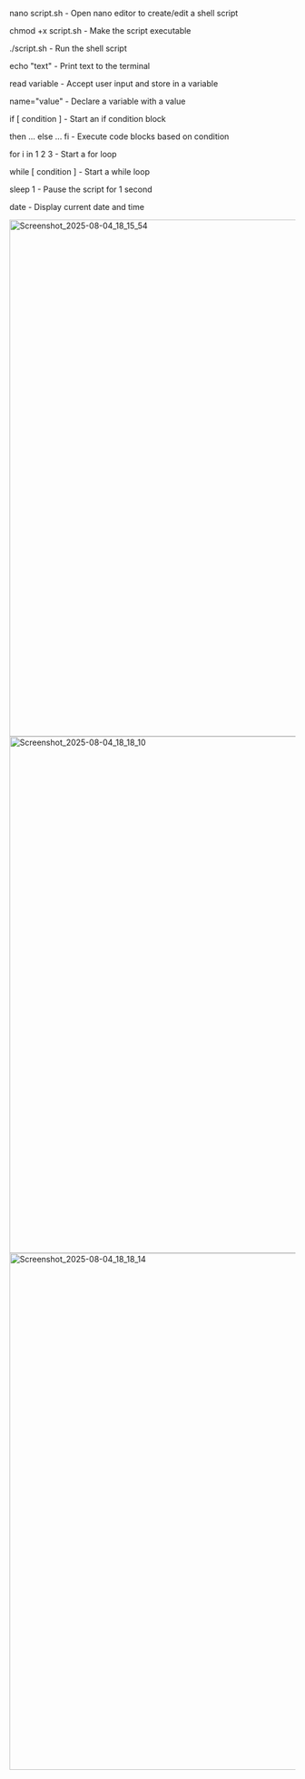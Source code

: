 nano script.sh           - Open nano editor to create/edit a shell script

chmod +x script.sh       - Make the script executable

./script.sh              - Run the shell script

echo "text"              - Print text to the terminal

read variable            - Accept user input and store in a variable

name="value"             - Declare a variable with a value

if [ condition ]         - Start an if condition block

then ... else ... fi     - Execute code blocks based on condition

for i in 1 2 3           - Start a for loop

while [ condition ]      - Start a while loop

sleep 1                  - Pause the script for 1 second

date                     - Display current date and time


<img width="1920" height="909" alt="Screenshot_2025-08-04_18_15_54" src="https://github.com/user-attachments/assets/a24537f3-8bbc-4871-abd3-0b435645cb68" />

<img width="1920" height="909" alt="Screenshot_2025-08-04_18_18_10" src="https://github.com/user-attachments/assets/79a00dd6-59eb-410e-bb2a-025fe3a39ddc" />

<img width="1920" height="909" alt="Screenshot_2025-08-04_18_18_14" src="https://github.com/user-attachments/assets/933fb2af-120d-442f-bb16-d88eefc172a1" />



